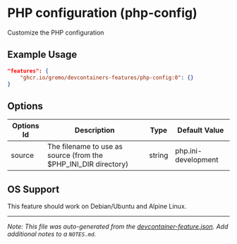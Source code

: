 
# PHP configuration (php-config)

Customize the PHP configuration

## Example Usage

```json
"features": {
    "ghcr.io/gremo/devcontainers-features/php-config:0": {}
}
```

## Options

| Options Id | Description | Type | Default Value |
|-----|-----|-----|-----|
| source | The filename to use as source (from the $PHP_INI_DIR directory) | string | php.ini-development |

## OS Support

This feature should work on Debian/Ubuntu and Alpine Linux.


---

_Note: This file was auto-generated from the [devcontainer-feature.json](https://github.com/gremo/devcontainers-features/blob/main/src/php-config/devcontainer-feature.json).  Add additional notes to a `NOTES.md`._
